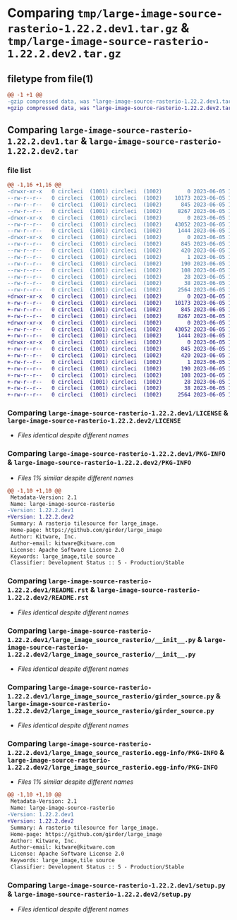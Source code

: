 # Comparing `tmp/large-image-source-rasterio-1.22.2.dev1.tar.gz` & `tmp/large-image-source-rasterio-1.22.2.dev2.tar.gz`

## filetype from file(1)

```diff
@@ -1 +1 @@
-gzip compressed data, was "large-image-source-rasterio-1.22.2.dev1.tar", last modified: Mon Jun  5 18:18:20 2023, max compression
+gzip compressed data, was "large-image-source-rasterio-1.22.2.dev2.tar", last modified: Mon Jun  5 18:21:47 2023, max compression
```

## Comparing `large-image-source-rasterio-1.22.2.dev1.tar` & `large-image-source-rasterio-1.22.2.dev2.tar`

### file list

```diff
@@ -1,16 +1,16 @@
-drwxr-xr-x   0 circleci  (1001) circleci  (1002)        0 2023-06-05 18:18:20.672543 large-image-source-rasterio-1.22.2.dev1/
--rw-r--r--   0 circleci  (1001) circleci  (1002)    10173 2023-06-05 18:18:20.000000 large-image-source-rasterio-1.22.2.dev1/LICENSE
--rw-r--r--   0 circleci  (1001) circleci  (1002)      845 2023-06-05 18:18:20.672543 large-image-source-rasterio-1.22.2.dev1/PKG-INFO
--rw-r--r--   0 circleci  (1001) circleci  (1002)     8267 2023-06-05 18:18:20.000000 large-image-source-rasterio-1.22.2.dev1/README.rst
-drwxr-xr-x   0 circleci  (1001) circleci  (1002)        0 2023-06-05 18:18:20.672543 large-image-source-rasterio-1.22.2.dev1/large_image_source_rasterio/
--rw-r--r--   0 circleci  (1001) circleci  (1002)    43052 2023-06-05 18:16:35.000000 large-image-source-rasterio-1.22.2.dev1/large_image_source_rasterio/__init__.py
--rw-r--r--   0 circleci  (1001) circleci  (1002)     1444 2023-06-05 18:16:35.000000 large-image-source-rasterio-1.22.2.dev1/large_image_source_rasterio/girder_source.py
-drwxr-xr-x   0 circleci  (1001) circleci  (1002)        0 2023-06-05 18:18:20.672543 large-image-source-rasterio-1.22.2.dev1/large_image_source_rasterio.egg-info/
--rw-r--r--   0 circleci  (1001) circleci  (1002)      845 2023-06-05 18:18:20.000000 large-image-source-rasterio-1.22.2.dev1/large_image_source_rasterio.egg-info/PKG-INFO
--rw-r--r--   0 circleci  (1001) circleci  (1002)      420 2023-06-05 18:18:20.000000 large-image-source-rasterio-1.22.2.dev1/large_image_source_rasterio.egg-info/SOURCES.txt
--rw-r--r--   0 circleci  (1001) circleci  (1002)        1 2023-06-05 18:18:20.000000 large-image-source-rasterio-1.22.2.dev1/large_image_source_rasterio.egg-info/dependency_links.txt
--rw-r--r--   0 circleci  (1001) circleci  (1002)      190 2023-06-05 18:18:20.000000 large-image-source-rasterio-1.22.2.dev1/large_image_source_rasterio.egg-info/entry_points.txt
--rw-r--r--   0 circleci  (1001) circleci  (1002)      108 2023-06-05 18:18:20.000000 large-image-source-rasterio-1.22.2.dev1/large_image_source_rasterio.egg-info/requires.txt
--rw-r--r--   0 circleci  (1001) circleci  (1002)       28 2023-06-05 18:18:20.000000 large-image-source-rasterio-1.22.2.dev1/large_image_source_rasterio.egg-info/top_level.txt
--rw-r--r--   0 circleci  (1001) circleci  (1002)       38 2023-06-05 18:18:20.672543 large-image-source-rasterio-1.22.2.dev1/setup.cfg
--rw-r--r--   0 circleci  (1001) circleci  (1002)     2564 2023-06-05 18:16:35.000000 large-image-source-rasterio-1.22.2.dev1/setup.py
+drwxr-xr-x   0 circleci  (1001) circleci  (1002)        0 2023-06-05 18:21:47.604815 large-image-source-rasterio-1.22.2.dev2/
+-rw-r--r--   0 circleci  (1001) circleci  (1002)    10173 2023-06-05 18:21:47.000000 large-image-source-rasterio-1.22.2.dev2/LICENSE
+-rw-r--r--   0 circleci  (1001) circleci  (1002)      845 2023-06-05 18:21:47.604815 large-image-source-rasterio-1.22.2.dev2/PKG-INFO
+-rw-r--r--   0 circleci  (1001) circleci  (1002)     8267 2023-06-05 18:21:47.000000 large-image-source-rasterio-1.22.2.dev2/README.rst
+drwxr-xr-x   0 circleci  (1001) circleci  (1002)        0 2023-06-05 18:21:47.604815 large-image-source-rasterio-1.22.2.dev2/large_image_source_rasterio/
+-rw-r--r--   0 circleci  (1001) circleci  (1002)    43052 2023-06-05 18:20:12.000000 large-image-source-rasterio-1.22.2.dev2/large_image_source_rasterio/__init__.py
+-rw-r--r--   0 circleci  (1001) circleci  (1002)     1444 2023-06-05 18:20:12.000000 large-image-source-rasterio-1.22.2.dev2/large_image_source_rasterio/girder_source.py
+drwxr-xr-x   0 circleci  (1001) circleci  (1002)        0 2023-06-05 18:21:47.604815 large-image-source-rasterio-1.22.2.dev2/large_image_source_rasterio.egg-info/
+-rw-r--r--   0 circleci  (1001) circleci  (1002)      845 2023-06-05 18:21:47.000000 large-image-source-rasterio-1.22.2.dev2/large_image_source_rasterio.egg-info/PKG-INFO
+-rw-r--r--   0 circleci  (1001) circleci  (1002)      420 2023-06-05 18:21:47.000000 large-image-source-rasterio-1.22.2.dev2/large_image_source_rasterio.egg-info/SOURCES.txt
+-rw-r--r--   0 circleci  (1001) circleci  (1002)        1 2023-06-05 18:21:47.000000 large-image-source-rasterio-1.22.2.dev2/large_image_source_rasterio.egg-info/dependency_links.txt
+-rw-r--r--   0 circleci  (1001) circleci  (1002)      190 2023-06-05 18:21:47.000000 large-image-source-rasterio-1.22.2.dev2/large_image_source_rasterio.egg-info/entry_points.txt
+-rw-r--r--   0 circleci  (1001) circleci  (1002)      108 2023-06-05 18:21:47.000000 large-image-source-rasterio-1.22.2.dev2/large_image_source_rasterio.egg-info/requires.txt
+-rw-r--r--   0 circleci  (1001) circleci  (1002)       28 2023-06-05 18:21:47.000000 large-image-source-rasterio-1.22.2.dev2/large_image_source_rasterio.egg-info/top_level.txt
+-rw-r--r--   0 circleci  (1001) circleci  (1002)       38 2023-06-05 18:21:47.604815 large-image-source-rasterio-1.22.2.dev2/setup.cfg
+-rw-r--r--   0 circleci  (1001) circleci  (1002)     2564 2023-06-05 18:20:12.000000 large-image-source-rasterio-1.22.2.dev2/setup.py
```

### Comparing `large-image-source-rasterio-1.22.2.dev1/LICENSE` & `large-image-source-rasterio-1.22.2.dev2/LICENSE`

 * *Files identical despite different names*

### Comparing `large-image-source-rasterio-1.22.2.dev1/PKG-INFO` & `large-image-source-rasterio-1.22.2.dev2/PKG-INFO`

 * *Files 1% similar despite different names*

```diff
@@ -1,10 +1,10 @@
 Metadata-Version: 2.1
 Name: large-image-source-rasterio
-Version: 1.22.2.dev1
+Version: 1.22.2.dev2
 Summary: A rasterio tilesource for large_image.
 Home-page: https://github.com/girder/large_image
 Author: Kitware, Inc.
 Author-email: kitware@kitware.com
 License: Apache Software License 2.0
 Keywords: large_image,tile source
 Classifier: Development Status :: 5 - Production/Stable
```

### Comparing `large-image-source-rasterio-1.22.2.dev1/README.rst` & `large-image-source-rasterio-1.22.2.dev2/README.rst`

 * *Files identical despite different names*

### Comparing `large-image-source-rasterio-1.22.2.dev1/large_image_source_rasterio/__init__.py` & `large-image-source-rasterio-1.22.2.dev2/large_image_source_rasterio/__init__.py`

 * *Files identical despite different names*

### Comparing `large-image-source-rasterio-1.22.2.dev1/large_image_source_rasterio/girder_source.py` & `large-image-source-rasterio-1.22.2.dev2/large_image_source_rasterio/girder_source.py`

 * *Files identical despite different names*

### Comparing `large-image-source-rasterio-1.22.2.dev1/large_image_source_rasterio.egg-info/PKG-INFO` & `large-image-source-rasterio-1.22.2.dev2/large_image_source_rasterio.egg-info/PKG-INFO`

 * *Files 1% similar despite different names*

```diff
@@ -1,10 +1,10 @@
 Metadata-Version: 2.1
 Name: large-image-source-rasterio
-Version: 1.22.2.dev1
+Version: 1.22.2.dev2
 Summary: A rasterio tilesource for large_image.
 Home-page: https://github.com/girder/large_image
 Author: Kitware, Inc.
 Author-email: kitware@kitware.com
 License: Apache Software License 2.0
 Keywords: large_image,tile source
 Classifier: Development Status :: 5 - Production/Stable
```

### Comparing `large-image-source-rasterio-1.22.2.dev1/setup.py` & `large-image-source-rasterio-1.22.2.dev2/setup.py`

 * *Files identical despite different names*

